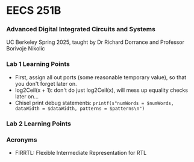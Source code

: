 # EECS 251B
### Advanced Digital Integrated Circuits and Systems
UC Berkeley Spring 2025, taught by Dr Richard Dorrance and Professor Borivoje Nikolic

### Lab 1 Learning Points
- First, assign all out ports (some reasonable temporary value), so that you don't forget later on.
- log2Ceil(x + 1): don't do just log2Ceil(x), will mess up equality checks later on...
- Chisel print debug statements: `printf(s"numWords = $numWords, dataWidth = $dataWidth, patterns = $patterns\n")`

### Lab 2 Learning Points

### Acronyms
- FIRRTL: Flexible Intermediate Representation for RTL
